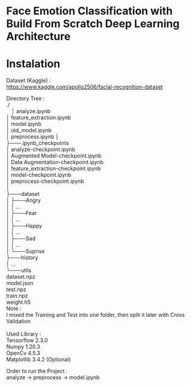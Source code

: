 # Face Emotion Classification with Build From Scratch Deep Learning Architecture

# Instalation
Dataset (Kaggle) : <br />
https://www.kaggle.com/apollo2506/facial-recognition-dataset <br />

Directory Tree :  <br />
./ <br />
&emsp;│   analyze.ipynb <br />
        │   feature_extraction.ipynb <br />
        │   model.ipynb <br />
        │   old_model.ipynb <br />
        │   preprocess.ipynb
        │   <br />
├───.ipynb_checkpoints <br />
        │       analyze-checkpoint.ipynb <br />
        │       Augmented Model-checkpoint.ipynb <br />
        │       Data Augmentation-checkpoint.ipynb <br />
        │       feature_extraction-checkpoint.ipynb <br />
        │       model-checkpoint.ipynb <br />
        │       preprocess-checkpoint.ipynb <br />
        │       <br />
├───dataset <br />
        │   ├───Angry <br />
        │   │      ... <br />
        │   ├───Fear <br />
        │   │      ... <br />
        │   ├───Happy <br />
        │   │      ... <br />
        │   ├───Sad <br />
        │   │      ... <br />
        │   └───Suprise <br />
├───history <br />
        │          ... <br />
└───utils <br />
        dataset.npz <br />
        model.json <br />
        test.npz <br />
        train.npz <br />
        weight.h5 <br />
Note :  <br />
I mixed the Training and Test into one folder, then split it later with Cross Validation <br />
 <br />
Used Library : <br />
Tensorflow 2.3.0 <br />
Numpy      1.20.3 <br />
OpenCv     4.5.3 <br />
Matplotlib 3.4.2 (Optional) <br />

Order to run the Project : <br />
analyze -> preprocess -> model.ipynb
